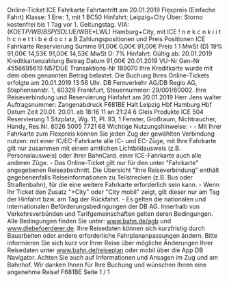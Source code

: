 Online-Ticket ICE Fahrkarte Fahrtantritt am 20.01.2019 Flexpreis (Einfache Fahrt) Klasse: 1 Erw: 1, mit 1 BC50 Hinfahrt: Leipzig+City Über: Storno kostenfrei bis 1 Tag vor 1. Geltungstag. VIA: (KOET*P/WB)*BSP*(SDL*UE/WBE*LWL) Hamburg+City, mit ICE ! n e k c n k i i t h c n e t t i b e d o c r a B Zahlungspositionen und Preis Positionen ICE Fahrkarte Reservierung Summe 91,00€ 0,00€ 91,00€ Preis 1 1 MwSt (D) 19% 91,00€ 14,53€ 91,00€ 14,53€ MwSt D: 7% Hinfahrt: Gültig ab: 20.01.2019 Kreditkartenzahlung Betrag Datum 91,00€ 20.01.2019 VU-Nr Gen-Nr 4556695619 N57DUE Transaktions-Nr 189070 Ihre Kreditkarte wurde mit dem oben genannten Betrag belastet. Die Buchung Ihres Online-Tickets erfolgte am 20.01.2019 13:56 Uhr. DB Fernverkehr AG/DB Regio AG, Stephensonstr. 1, 60326 Frankfurt, Steuernummer: 29/001/60002. Ihre Reiseverbindung und Reservierung Hinfahrt am 20.01.2019 Herr Jens walter Auftragsnummer: Zangenabdruck F681BE Halt Leipzig Hbf Hamburg Hbf Datum Zeit 20.01. 20.01. ab 18:16 11 an 21:24 6 Gleis Produkte ICE 504 Reservierung 1 Sitzplatz, Wg. 11, Pl. 93, 1 Fenster, Großraum, Nichtraucher, Handy, Res.Nr. 8026 5005 7721 68 Wichtige Nutzungshinweise: - - Mit Ihrer Fahrkarte zum Flexpreis können Sie jeden Zug der gewählten Verbindung nutzen: mit einer IC/EC-Fahrkarte alle IC- und EC-Züge, mit Ihre Fahrkarte gilt nur zusammen mit einem amtlichen Lichtbildausweis (z.B. Personalausweis) oder Ihrer BahnCard. einer ICE-Fahrkarte auch alle anderen Züge. - Das Online-Ticket gilt nur für den unter "Fahrkarte" angegebenen Reiseabschnitt. Die Übersicht "Ihre Reiseverbindung" enthält gegebenenfalls Reiseinformationen zu Teilstrecken (z.B. Bus oder Straßenbahn), für die eine weitere Fahrkarte erforderlich sein kann. - Wenn Ihr Ticket den Zusatz "+City" oder "City mobil" zeigt, gilt dieser nur am Tag der Hinfahrt bzw. am Tag der Rückfahrt. - Es gelten die nationalen und internationalen Beförderungsbedingungen der DB AG. Innerhalb von Verkehrsverbünden und Tarifgemeinschaften gelten deren Bedingungen. Alle Bedingungen finden Sie unter: www.bahn.de/agb und www.diebefoerderer.de. Ihre Reisedaten können sich kurzfristig durch Bauarbeiten oder andere erforderliche Fahrplananpassungen ändern. Bitte informieren Sie sich kurz vor Ihrer Reise über mögliche Änderungen Ihrer Reisedaten unter www.bahn.de/reiseplan oder mobil über die App DB Navigator. Achten Sie auch auf Informationen und Ansagen im Zug und am Bahnhof. Wir danken Ihnen für Ihre Buchung und wünschen Ihnen eine angenehme Reise! F681BE Seite 1 / 1